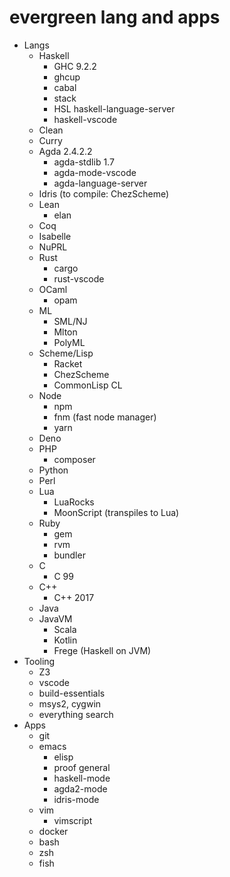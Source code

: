 # evergreen lang and apps

* Langs
  - Haskell
    - GHC 9.2.2
    - ghcup
    - cabal
    - stack
    - HSL haskell-language-server
    - haskell-vscode
  - Clean
  - Curry
  - Agda 2.4.2.2
    - agda-stdlib 1.7
    - agda-mode-vscode
    - agda-language-server
  - Idris
    (to compile: ChezScheme)
  - Lean
    - elan
  - Coq
  - Isabelle
  - NuPRL
  - Rust
    - cargo
    - rust-vscode
  - OCaml
    - opam
  - ML
    - SML/NJ
    - Mlton
    - PolyML
  - Scheme/Lisp
    - Racket
    - ChezScheme
    - CommonLisp CL
  - Node
    - npm
    - fnm (fast node manager)
    - yarn
  - Deno
  - PHP
    - composer
  - Python
  - Perl
  - Lua
    - LuaRocks
    - MoonScript (transpiles to Lua)
  - Ruby
    - gem
    - rvm
    - bundler
  - C
    - C 99
  - C++
    - C++ 2017
  - Java
  - JavaVM
    - Scala
    - Kotlin
    - Frege (Haskell on JVM)
* Tooling
  - Z3
  - vscode
  - build-essentials
  - msys2, cygwin
  - everything search
* Apps
  - git
  - emacs
    - elisp
    - proof general
    - haskell-mode
    - agda2-mode
    - idris-mode
  - vim
    - vimscript
  - docker
  - bash
  - zsh
  - fish

